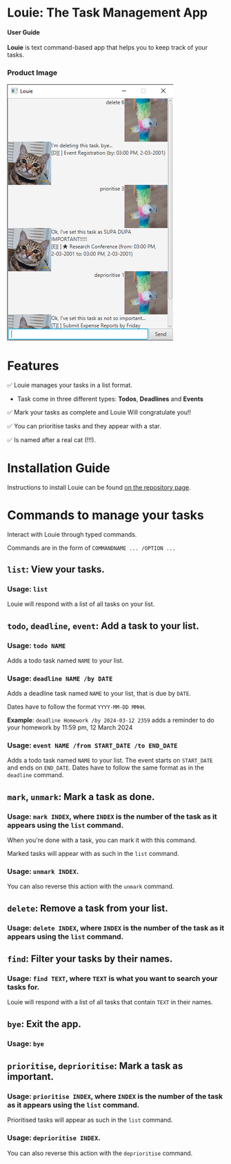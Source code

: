 # Louie: The Task Management App
#### User Guide

**Louie** is text command-based app that helps you to keep track of your tasks.

### Product Image
![Louie](./Ui.png)

# Features

✅ Louie manages your tasks in a list format.
- Task come in three different types: **Todos**, **Deadlines** and **Events**

✅ Mark your tasks as complete and Louie Will congratulate you!!

✅ You can prioritise tasks and they appear with a  star.

✅ Is named after a real cat (!!!).
# Installation Guide
Instructions to install Louie can be found [on the repository page](https://github.com/chiaryan/ip).
# Commands to manage your tasks
Interact with Louie through typed commands.

Commands are in the form of `COMMANDNAME ... /OPTION ...`

## `list`: View your tasks.
### **Usage**: `list`

Louie will respond with a list of all tasks on your list.

## `todo`, `deadline`, `event`: Add a task to your list.
### **Usage**: `todo NAME`

Adds a todo task named `NAME` to your list.

### **Usage**: `deadline NAME /by DATE`

Adds a deadline task named `NAME` to your list, that is due by `DATE`.

Dates have to follow the format `YYYY-MM-DD MMHH`.

**Example**:  `deadline Homework /by 2024-03-12 2359` adds a reminder to do your homework by 11:59 pm, 12 March 2024

### **Usage**: `event NAME /from START_DATE /to END_DATE`

Adds a todo task named `NAME` to your list. The event starts on `START_DATE` and ends on `END_DATE`. Dates have to follow the same format as in the `deadline` command.

## `mark`, `unmark`: Mark a task as done.

### **Usage**: `mark INDEX`, where `INDEX` is the number of the task as it appears using the `list` command.

When you're done with a task, you can mark it with this command.

Marked tasks will appear with as such in the `list` command.

### **Usage**: `unmark INDEX`.

You can also reverse this action with the `unmark` command.

## `delete`: Remove a task from your list.

### **Usage**: `delete INDEX`, where `INDEX` is the number of the task as it appears using the `list` command.

## `find`: Filter your tasks by their names.

### **Usage**: `find TEXT`, where `TEXT` is what you want to search your tasks for.

Louie will respond with a list of all tasks that contain `TEXT` in their names.

## `bye`: Exit the app.

### **Usage**: `bye`

## `prioritise`, `deprioritise`: Mark a task as important.

### **Usage**: `prioritise INDEX`, where `INDEX` is the number of the task as it appears using the `list` command.

Prioritised tasks will appear as such in the `list` command.

### **Usage**: `deprioritise INDEX`.

You can also reverse this action with the `deprioritise` command.

